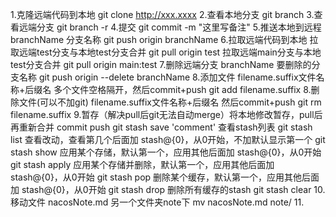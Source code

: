 1.克隆远端代码到本地
git clone http://xxx.xxxx
2.查看本地分支
git branch
3.查看远端分支
git branch -r
4.提交
git commit -m "这里写备注"
5.推送本地到远程 branchName 分支名称
git push origin branchName
6.拉取远端代码到本地 拉取远端test分支与本地test分支合并
git pull origin test
拉取远端main分支与本地test分支合并
git pull origin main:test
7.删除远端分支 branchName 要删除的分支名称
git push origin --delete branchName
8.添加文件 filename.suffix文件名称+后缀名 多个文件空格隔开，然后commit+push
git add filename.suffix
8.删除文件(可以不加git) filename.suffix文件名称+后缀名 然后commit+push
git rm filename.suffix
9.暂存（解决pull后git无法自动merge）将本地修改暂存，pull后再重新合并 commit push
git stash save 'comment'
查看stash列表
git stash list
查看改动，查看第几个后面加 stash@{0}，从0开始，不加默认显示第一个
git stash show
应用某个存储，默认第一个，应用其他后面加 stash@{0}，从0开始
git stash apply
应用某个存储并删除，默认第一个，应用其他后面加 stash@{0}，从0开始
git stash pop
删除某个缓存，默认第一个，应用其他后面加 stash@{0}，从0开始
git stash drop
删除所有缓存的stash
git stash clear
10.移动文件 nacosNote.md 另一个文件夹note下
mv nacosNote.md note/
11.
